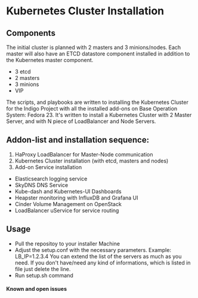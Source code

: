 # Kubernetes Cluster Installation

## Components
The initial cluster is planned with 2 masters and 3 minions/nodes. Each master will also have an ETCD datastore component installed in addition to the Kubernetes master component.
 - 3 etcd 
 - 2 masters
 - 3 minions
 - VIP

The scripts, and playbooks are written to installing the Kubernetes Cluster for the Indigo Project with all the installed add-ons on Base Operation System: Fedora 23.
It's written to install a Kubernetes Cluster with 2 Master Server, and with N piece of LoadBalancer and Node Servers.

## Addon-list and installation sequence:
1. HaProxy LoadBalancer for Master-Node communication
2. Kubernetes Cluster installation (with etcd, masters and nodes)
3. Add-on Service installation
  * Elasticsearch logging service
  * SkyDNS DNS Service
  * Kube-dash and Kubernetes-UI Dashboards
  * Heapster monitoring with InfluxDB and Grafana UI
  * Cinder Volume Management on OpenStack
  * LoadBalancer uService for service routing  

## Usage
* Pull the repositoy to your installer Machine
* Adjust the setup.conf with the necessary parameters. Example: LB_IP=1.2.3.4 You can extend the list of the servers as much as you need. If you don't have/need any kind of informations, which is listed in file just delete the line.
* Run setup.sh command

#### Known and open issues

